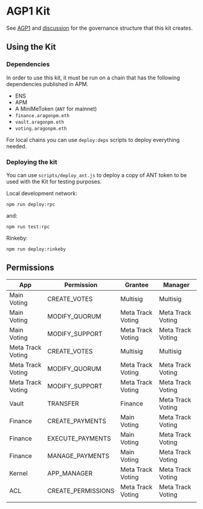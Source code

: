 # AGP1 Kit
See [AGP1](https://github.com/aragon/AGPs/pull/1) and [discussion](https://forum.aragon.org/t/request-for-comment-agp-1-the-aragon-governance-proposal-process) for the governance structure that this kit creates.

## Using the Kit

### Dependencies
In order to use this kit, it must be run on a chain that has the following dependencies published in APM.
- ENS
- APM
- A MiniMeToken (`ANT` for mainnet)
- `finance.aragonpm.eth`
- `vault.aragonpm.eth`
- `voting.aragonpm.eth`

For local chains you can use `deploy:deps` scripts to deploy everything needed.

### Deploying the kit

You can use `scripts/deploy_ant.js` to deploy a copy of ANT token to be used with the Kit for testing purposes.

Local development network:
```
npm run deploy:rpc
```
and:
```
npm run test:rpc
```

Rinkeby:
```
npm run deploy:rinkeby
```

## Permissions

| App               | Permission         | Grantee           | Manager           |
|-------------------|--------------------|-------------------|-------------------|
| Main Voting       | CREATE_VOTES       | Multisig          | Multisig          |
| Main Voting       | MODIFY_QUORUM      | Meta Track Voting | Meta Track Voting |
| Main Voting       | MODIFY_SUPPORT     | Meta Track Voting | Meta Track Voting |
| Meta Track Voting | CREATE_VOTES       | Multisig          | Multisig          |
| Meta Track Voting | MODIFY_QUORUM      | Meta Track Voting | Meta Track Voting |
| Meta Track Voting | MODIFY_SUPPORT     | Meta Track Voting | Meta Track Voting |
| Vault             | TRANSFER           | Finance           | Meta Track Voting |
| Finance           | CREATE_PAYMENTS    | Main Voting       | Meta Track Voting |
| Finance           | EXECUTE_PAYMENTS   | Main Voting       | Meta Track Voting |
| Finance           | MANAGE_PAYMENTS    | Main Voting       | Meta Track Voting |
| Kernel            | APP_MANAGER        | Meta Track Voting | Meta Track Voting |
| ACL               | CREATE_PERMISSIONS | Meta Track Voting | Meta Track Voting |
|                   |                    |                   |                   |
